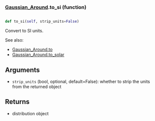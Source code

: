 ### [Gaussian_Around](Gaussian_Around.md).to_si (function)


```py

def to_si(self, strip_units=False)

```



Convert to SI units.

See also:

* [Gaussian_Around.to](Gaussian_Around.to.md)
* [Gaussian_Around.to_solar](Gaussian_Around.to_solar.md)

Arguments
------------
* `strip_units` (bool, optional, default=False): whether to strip the
    units from the returned object

Returns
-------------
* distribution object


